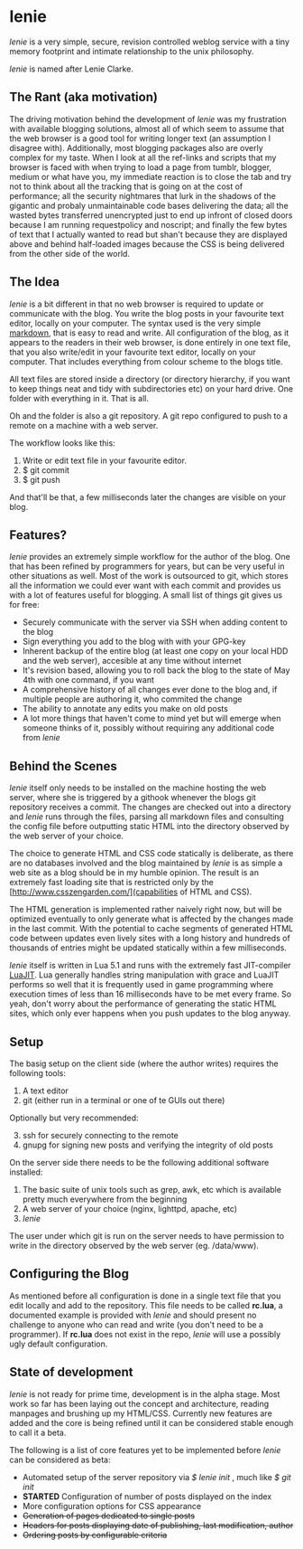 lenie
=====

*lenie* is a very simple, secure, revision controlled weblog service with a tiny memory
footprint and intimate relationship to the unix philosophy.

*lenie* is named after Lenie Clarke.

The Rant (aka motivation)
--------

The driving motivation behind the development of *lenie* was my frustration with available
blogging solutions, almost all of which seem to assume that the web browser is a good tool for
writing longer text (an assumption I disagree with). Additionally, most blogging packages also
are overly complex for my taste. When I look at all the ref-links and scripts that my browser
is faced with when trying to load a page from tumblr, blogger, medium or what have you, my
immediate reaction is to close the tab and try not to think about all the tracking that is going
on at the cost of performance; all the security nightmares that lurk in the shadows of the
gigantic and probaly unmaintainable code bases delivering the data; all the wasted bytes
transferred unencrypted just to end up infront of closed doors because I am running
requestpolicy and noscript; and finally the few bytes of text that I actually wanted to read but
shan't because they are displayed above and behind half-loaded images because the CSS is being
delivered from the other side of the world.

The Idea
--------

*lenie* is a bit different in that no web browser is required to update or communicate with the
blog. You write the blog posts in your favourite text editor, locally on your computer.  The
syntax used is the very simple [markdown](http://en.wikipedia.org/wiki/Markdown), that is
easy to read and write.
All configuration of the blog, as it appears to the readers in their web browser, is done
entirely in one text file, that you also write/edit in your favourite text editor, locally on
your computer. That includes everything from colour scheme to the blogs title.

All text files are stored inside a directory (or directory hierarchy, if you want to keep things
neat and tidy with subdirectories etc) on your hard drive. One folder with everything in it.
That is all.

Oh and the folder is also a git repository. A git repo configured to push to a remote on a
machine with a web server.

The workflow looks like this:

1. Write or edit text file in your favourite editor.
2. $ git commit
3. $ git push

And that'll be that, a few milliseconds later the changes are visible on your blog.

Features?
---------

*lenie* provides an extremely simple workflow for the author of the blog. One that has been
refined by programmers for years, but can be very useful in other situations as well. Most of
the work is outsourced to git, which stores all the information we could ever want with each
commit and provides us with a lot of features useful for blogging. A small list of things git
gives us for free:

* Securely communicate with the server via SSH when adding content to the blog
* Sign everything you add to the blog with with your GPG-key
* Inherent backup of the entire blog (at least one copy on your local HDD and the web server),
accesible at any time without internet
* It's revision based, allowing you to roll back the blog to the state of May 4th with one
command, if you want
* A comprehensive history of all changes ever done to the blog and, if multiple people are
authoring it, who commited the change
* The ability to annotate any edits you make on old posts
* A lot more things that haven't come to mind yet but will emerge when someone thinks of it,
possibly without requiring any additional code from *lenie*


Behind the Scenes
-----------------

*lenie* itself only needs to be installed on the machine hosting the web server, where she is
triggered by a githook whenever the blogs git repository receives a commit. The changes are
checked out into a directory and *lenie* runs through the files, parsing all markdown files and
consulting the config file before outputting static HTML into the directory observed by the
web server of your choice.

The choice to generate HTML and CSS code statically is deliberate, as there are no databases
involved and the blog maintained by *lenie* is as simple a web site as a blog should be in my
humble opinion. The result is an extremely fast loading site that is restricted only by the
[http://www.csszengarden.com/](capabilities of HTML and CSS).

The HTML generation is implemented rather naively right now, but will be optimized eventually to
only generate what is affected by the changes made in the last commit. With the potential to
cache segments of generated HTML code between updates even lively sites with a long history and
hundreds of thousands of entries might be updated statically within a few milliseconds.

*lenie* itself is written in Lua 5.1 and runs with the extremely fast JIT-compiler
[LuaJIT](http://luajit.org/). Lua generally handles string manipulation with grace and LuaJIT
performs so well that it is frequently used in game programming where execution times of less
than 16 milliseconds have to be met every frame. So yeah, don't worry about the performance of
generating the static HTML sites, which only ever happens when you push updates to the blog
anyway.

Setup
-----

The basig setup on the client side (where the author writes) requires the following tools:

1. A text editor
2. git (either run in a terminal or one of te GUIs out there)

Optionally but very recommended:

3. ssh for securely connecting to the remote
4. gnupg for signing new posts and verifying the integrity of old posts

On the server side there needs to be the following additional software installed:

1. The basic suite of unix tools such as grep, awk, etc which is available pretty much
everywhere from the beginning
2. A web server of your choice (nginx, lighttpd, apache, etc)
3. *lenie*

The user under which git is run on the server needs to have permission to write in the directory
observed by the web server (eg. /data/www).

Configuring the Blog
--------------------

As mentioned before all configuration is done in a single text file that you edit locally and
add to the repository. This file needs to be called **rc.lua**, a documented example is provided
with *lenie* and should present no challenge to anyone who can read and write (you don't need to
be a programmer). If **rc.lua** does not exist in the repo, *lenie* will use a possibly ugly
default configuration.


State of development
--------------------

*lenie* is not ready for prime time, development is in the alpha stage. Most work so far has
been laying out the concept and architecture, reading manpages and brushing up my HTML/CSS.
Currently new features are added and the core is being refined until it can be considered
stable enough to call it a beta.

The following is a list of core features yet to be implemented before *lenie* can be considered
as beta:

* Automated setup of the server repository via *$ lenie init <blog dir> <web server dir>*, much
like *$ git init*
* **STARTED** Configuration of number of posts displayed on the index
* More configuration options for CSS appearance
* ~~Generation of pages dedicated to single posts~~
* ~~Headers for posts displaying date of publishing, last modification, author~~
* ~~Ordering posts by configurable criteria~~
